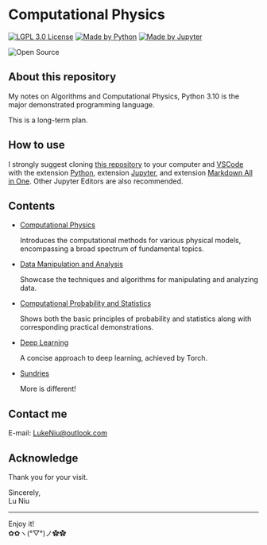 # Computational Physics

[![LGPL 3.0 License](https://github.com/ConAntares/Temples/blob/master/Attachments/LicenseLGPL3.0.svg)](https://www.gnu.org/licenses/lgpl-3.0)
[![Made by Python](https://github.com/ConAntares/Temples/blob/master/Attachments/MadebyPython.svg)](https://www.python.org/)
[![Made by Jupyter](https://github.com/ConAntares/Temples/blob/master/Attachments/MadebyJupyter.svg)](https://jupyter.org/)

![Open Source](https://github.com/ConAntares/Temples/blob/master/Attachments/OpenSource.svg)

## About this repository

My notes on Algorithms and Computational Physics, Python 3.10 is the major demonstrated programming language.

This is a long-term plan.

## How to use

I strongly suggest cloning [this repository](https://github.com/ConAntares/Algorithms.git) to your computer and [VSCode](https://code.visualstudio.com/) with the extension [Python](https://marketplace.visualstudio.com/items?itemName=ms-python.python), extension [Jupyter](https://marketplace.visualstudio.com/items?itemName=ms-toolsai.jupyter), and extension [Markdown All in One](https://marketplace.visualstudio.com/items?itemName=yzhang.markdown-all-in-one). Other Jupyter Editors are also recommended.  

## Contents

* [Computational Physics](Computational%20Physics/The%20Contents.ipynb)

  Introduces the computational methods for various physical models, encompassing a broad spectrum of fundamental topics.

* [Data Manipulation and Analysis](Data%20Manipulation%20and%20Analysis/The%20Contents.ipynb)

  Showcase the techniques and algorithms for manipulating and analyzing data.

* [Computational Probability and Statistics](Computational%20Probability%20and%20Statistics/The%20Contents.ipynb)

  Shows both the basic principles of probability and statistics along with corresponding practical demonstrations.

* [Deep Learning](Deep%20Learning/The%20Contents.ipynb)

  A concise approach to deep learning, achieved by Torch.

* [Sundries](Sundries/The%20Contents.ipynb)

  More is different!

## Contact me

E-mail: LukeNiu@outlook.com  

## Acknowledge

Thank you for your visit.

Sincerely,  
Lu Niu

---

Enjoy it!  
✿✿ヽ(°▽°)ノ✿✿
